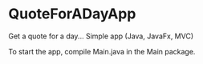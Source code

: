 # QuoteForADayApp
Get a quote for a day... Simple app (Java, JavaFx, MVC)

To start the app, compile Main.java in the Main package.
